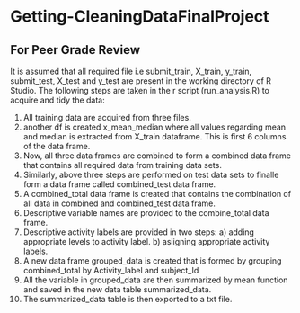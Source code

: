 # Getting-CleaningDataFinalProject
## For Peer Grade Review

It is assumed that all required file i.e submit_train, X_train, y_train, submit_test, X_test and y_test are present in the working directory of R Studio.
The following steps are taken in the r script (run_analysis.R) to acquire and tidy the data:
1) All training data are acquired from three files.
2) another df is created x_mean_median where all values regarding mean and median is extracted from X_train dataframe. This is first 6 columns of the data frame.
3) Now, all three data frames are combined to form a combined data frame that contains all required data from training data sets.
4) Similarly, above three steps are performed on test data sets to finalle form a data frame called combined_test data frame.
5) A combined_total data frame is created that contains the combination of all data in combined and combined_test data frame.
6) Descriptive variable names are provided to the combine_total data frame.
7) Descriptive activity labels are provided in two steps:
    a) adding appropriate levels to activity label.
    b) asiigning appropriate activity labels.
8) A new data frame grouped_data is created that is formed by grouping combined_total by Activity_label and subject_Id
9) All the variable in grouped_data are then summarized by mean function and saved in the new data table summarized_data.
10) The summarized_data table is then exported to a txt file.
